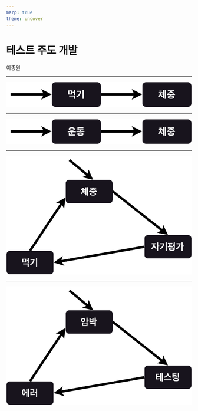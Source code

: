 ```yaml
---
marp: true
theme: uncover
---
```


# 테스트 주도 개발
이종원

---

![diagram-drawio](eat1.png)

---

![diagram-drawio](exercise1.png)

---

![diagram-drawio](positive.png)

---

![diagram-drawio](negative1.png)

